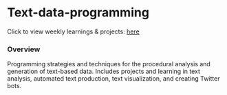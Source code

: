 # Text-data-programming

Click to view weekly learnings & projects: [here]([https://soojin-lee0819.github.io/ITPBlog/prgA-Z.html](https://soojin-lee0819.github.io/Text-data-programming-analysis/prgA-Z.html))

### Overview

Programming strategies and techniques for the procedural analysis and generation of text-based data. Includes projects and learning in text analysis, automated text production, text visualization, and creating Twitter bots.
